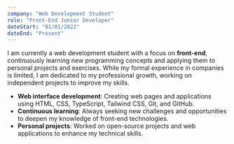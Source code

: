 ```yaml
---
company: "Web Development Student"
role: "Front-End Junior Developer"
dateStart: "01/01/2022"
dateEnd: "Present"
---
```


I am currently a web development student with a focus on **front-end**, continuously learning new programming concepts and applying them to personal projects and exercises. While my formal experience in companies is limited, I am dedicated to my professional growth, working on independent projects to improve my skills.

- **Web interface development**: Creating web pages and applications using HTML, CSS, TypeScript, Tailwind CSS, Git, and GitHub.
- **Continuous learning**: Always seeking new challenges and opportunities to deepen my knowledge of front-end technologies.
- **Personal projects**: Worked on open-source projects and web applications to enhance my technical skills.
